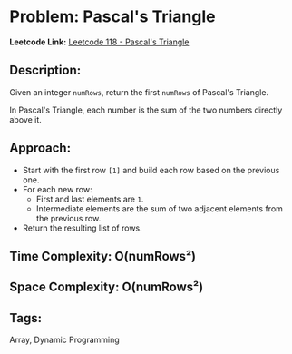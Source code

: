 # Problem: Pascal's Triangle

**Leetcode Link:** [Leetcode 118 - Pascal's Triangle](https://leetcode.com/problems/pascals-triangle/)

## Description:
Given an integer `numRows`, return the first `numRows` of Pascal's Triangle.

In Pascal's Triangle, each number is the sum of the two numbers directly above it.

## Approach:
- Start with the first row `[1]` and build each row based on the previous one.
- For each new row:
  - First and last elements are `1`.
  - Intermediate elements are the sum of two adjacent elements from the previous row.
- Return the resulting list of rows.

## Time Complexity: O(numRows²)  
## Space Complexity: O(numRows²)

## Tags:
Array, Dynamic Programming
